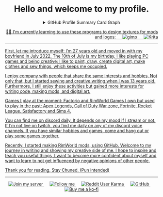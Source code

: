 <h1 align="center">Hello and welcome to my profile.</h1>

<details align="center">
  <summary>GitHub Profile Summary Card Graph</summary>
  <p align="center">:round_pushpin: GitHub Profile Summary Card Graph</p>
  <div align="center">
    <a href="https://github.com/Chunnyluny">
      <img height="160em" alt="GitHub Summary Card Graph" src="https://github-profile-summary-cards.vercel.app/api/cards/profile-details?username=Chunnyluny&theme=radical" />
  </div>
  <br>
  <div align="center">
    <a href="https://github.com/Chunnyluny">
      <img height="160em" src="https://github-readme-stats.vercel.app/api?username=Chunnyluny&show_icons=true&theme=radical&include_all_commits=true&count_private=true" />
  </div>
  <p align="center">
    <img src="https://github-readme-stats-git-masterrstaa-rickstaa.vercel.app/api?username=Chunnyluny&theme=radical" />
    <br>
  <div align="center">
    <a href="https://github.com/chunnyluny">
      <img height="160em" src="https://github-readme-stats.vercel.app/api/top-langs/?username=chunnyluny&layout=compact&langs_count=7&theme=radical" />
  </div>
</details>
<p align="right">
👩‍🎨 I'm currently learning to use these programs to design textures for mods and logos: 
&emsp;
   <img alt="gimp" src="https://img.shields.io/badge/gimp-203759?style=for-the-badge&logo=gimp&logoColor=magenta"/>
&emsp;
  <img alt="Krita" src="https://img.shields.io/badge/Krita-203759?style=for-the-badge&logo=krita&logoColor=magenta"/>
</p>

---

First, let me introduce myself: I’m 27 years old and moved in with my boyfriend in July 2022. The 10th of July is my birthday. I like playing PC games and being creative; I like to paint, draw, create digital art, make clothes and sew things, which keeps me occupied. 

I enjoy company with people that share the same interests and hobbies. Not only that, but I started sewing and creative writing when I was 13 years old. Furthermore, I still enjoy these activities but gained more interests for writing code, making mods, and digital art. 

Games I play at the moment: Factorio and RimWorld 
Games I own but used to play in the past: Apex Legends, Call of Duty War zone, Fortnite, Rocket League, Satisfactory and Sims 4.
 
You can find me on discord daily. It depends on my mood if I stream or not. If I’m not live on twitch, you find me daily on any of my discord voice channels. If you have similar hobbies and games, come and hang out or play some games together.

Recently, I started making RimWorld mods, using GitHub. Welcome to my journey in writing and showing my creative side of me. I hope to inspire and teach you useful things, I want to become more confident about myself and want to learn to not get influenced by negative opinions of other people. 

Thank you for reading, Stay Chuned. (Pun intended)

---

<p align="center">
  <a href="https://discord.gg/NjbW9RTQkA">
    <img alt="Join my server" src="https://img.shields.io/badge/join_me_on-discord-magenta?style=for-the-badge&logo=discord" />
  </a>
  &emsp;
  <a href="https://twitch.tv/chunnyluny">
    <img alt="Follow me" src="https://img.shields.io/badge/Twitch-magenta?style=for-the-badge&logo=twitch&logoColor=white" />
  </a>
  &emsp;
  <a href="https://www.reddit.com/user/Chunnyluny">
    <img alt="Reddit User Karma" src="https://img.shields.io/reddit/user-karma/combined/chunnyluny?style=for-the-badge&logo=reddit&color=magenta">
  </a>
  &emsp;
  <a href="https://github.com/Chunnyluny/Chunnyluny/blob/Master/LICENSE">
    <img alt="GitHub" src="https://img.shields.io/github/license/Chunnyluny/Chunnyluny?style=for-the-badge&logo=github&color=magenta">
  </a>
  &emsp;
  <a href="https://ko-fi.com/I2I8ND4C0">
    <img alt="Buy me a ko-fi" src="https://shields.io/badge/ko--fi-Buy_me_a_ko_fi-magenta?logo=ko-fi&style=for-the-badge" />
  </a>
</p>
